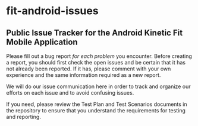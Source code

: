 # fit-android-issues
## Public Issue Tracker for the Android Kinetic Fit Mobile Application

Please fill out a bug report *for each problem* you encounter. Before creating a report, you should first check the open issues and be certain that it has not already been reported. If it has, please comment with your own experience and the same information required as a new report.

We will do our issue communication here in order to track and organize our efforts on each issue and to avoid confusing issues. 

If you need, please review the Test Plan and Test Scenarios documents in the repository to ensure that you understand the requirements for testing and reporting.
